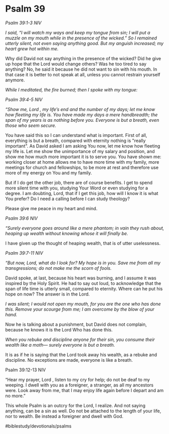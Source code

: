 # Psalm 39
*Psalm 39:1-3 NIV*

*I said, “I will watch my ways and keep my tongue from sin;*
*I will put a muzzle on my mouth while in the presence of the wicked.”*
*So I remained utterly silent, not even saying anything good.*
*But my anguish increased; my heart grew hot within me.*

Why did David not say anything in the presence of the wicked? Did he give up hope that the Lord would change others? Was he too tired to say anything?
No, he said it because he did not want to sin with his mouth. In that case it is better to not speak at all, unless you cannot restrain yourself anymore.

*While I meditated, the fire burned; then I spoke with my tongue:*

*Psalm 39:4-5 NIV*

*“Show me, Lord ,*
*my life’s end and the number of my days;*
*let me know how fleeting my life is.*
*You have made my days a mere handbreadth;*
*the span of my years is as nothing before you.*
*Everyone is but a breath,*
*even those who seem secure.*

You have said this so I can understand what is important. First of all, everything is but a breath, compared with eternity nothing is "really important".
As David asked I am asking You now, let me know how fleeting my life is. Let me show the unimportance of my salary and position, and show me how much more important it is to serve you.
You have shown me: working closer at home allows me to have more time with my family, more meetings for church and fellowships, to be more at rest and therefore use more of my energy on You and my family.

But if I do get the other job, there are of course benefits. I get to spend more silent time with you, studying Your Word or even studying for a degree.
I am doubting, Lord, that if I get this job, how will I know it is what You prefer? Do I need a calling before I can study theology?

Please give me peace in my heart and mind.

*Psalm 39:6 NIV*

*“Surely everyone goes around like a mere phantom;*
*in vain they rush about,*
*heaping up wealth without knowing whose it will finally be.*

I have given up the thought of heaping wealth, that is of utter uselessness.

*Psalm 39:7-11 NIV*

*“But now, Lord, what do I look for?*
*My hope is in you.*
*Save me from all my transgressions;*
*do not make me the scorn of fools.*

David spoke, at last, because his heart was burning, and I assume it was inspired by the Holy Spirit.
He had to say out loud, to acknowledge that the span of life time is utterly small, compared to eternity.
Where can he put his hope on now? The answer is in the Lord.

*I was silent; I would not open my mouth, for you are the one who has done this.*
*Remove your scourge from me;*
*I am overcome by the blow of your hand.*

Now he is talking about a punishment, but David does not complain, because he knows it is the Lord Who has done this.

*When you rebuke and discipline anyone for their sin,*
*you consume their wealth like a moth— surely everyone is but a breath.*
 
It is as if he is saying that the Lord took away his wealth, as a rebuke and discipline. No exceptions are made, everyone is like a breath.

Psalm 39:12-13 NIV

“Hear my prayer, Lord , listen to my cry for help; do not be deaf to my weeping. I dwell with you as a foreigner, a stranger, as all my ancestors were. Look away from me, that I may enjoy life again before I depart and am no more.”

This whole Psalm is an outcry for the Lord, I realize. And not saying anything, can be a sin as well.
Do not be attached to the length of your life, nor to wealth. Be instead a foreigner and dwell with God.

#biblestudy/devotionals/psalms
